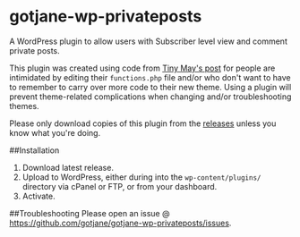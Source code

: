 # gotjane-wp-privateposts
A WordPress plugin to allow users with Subscriber level view and comment private posts.

This plugin was created using code from [Tiny May's post](https://krisophical.com/journal/keeping-it-simple/) for people are intimidated by editing their `functions.php` file and/or who don't want to have to remember to carry over more code to their new theme. Using a plugin will prevent theme-related complications when changing and/or troubleshooting themes.

Please only download copies of this plugin from the [releases](https://github.com/gotjane/gotjane-wp-privateposts/releases) unless you know what you're doing.

##Installation
1. Download latest release.
2. Upload to WordPress, either during into the `wp-content/plugins/` directory via cPanel or FTP, or from your dashboard.
3. Activate.

##Troubleshooting
Please open an issue @ https://github.com/gotjane/gotjane-wp-privateposts/issues.
